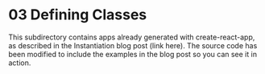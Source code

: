 # 03 Defining Classes

This subdirectory contains apps already generated with create-react-app, as
described in the Instantiation blog post (link here).  The source code has been
modified to include the examples in the blog post so you can see it in action.



